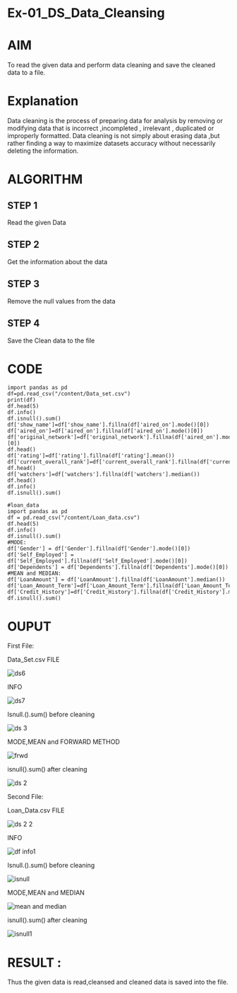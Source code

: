 # Ex-01_DS_Data_Cleansing
# AIM
To read the given data and perform data cleaning and save the cleaned data to a file.

# Explanation
Data cleaning is the process of preparing data for analysis by removing or modifying data that is incorrect ,incompleted , irrelevant , duplicated or improperly formatted. Data cleaning is not simply about erasing data ,but rather finding a way to maximize datasets accuracy without necessarily deleting the information.

# ALGORITHM
## STEP 1
Read the given Data

## STEP 2
Get the information about the data

## STEP 3
Remove the null values from the data

## STEP 4
Save the Clean data to the file

# CODE
```
import pandas as pd
df=pd.read_csv("/content/Data_set.csv")
print(df)
df.head(5)
df.info()
df.isnull().sum()
df['show_name']=df['show_name'].fillna(df['aired_on'].mode()[0])
df['aired_on']=df['aired_on'].fillna(df['aired_on'].mode()[0])
df['original_network']=df['original_network'].fillna(df['aired_on'].mode()[0])
df.head()
df['rating']=df['rating'].fillna(df['rating'].mean())
df['current_overall_rank']=df['current_overall_rank'].fillna(df['current_overall_rank'].mean())
df.head()
df['watchers']=df['watchers'].fillna(df['watchers'].median())
df.head()
df.info()
df.isnull().sum()
```
```
#loan_data
import pandas as pd
df = pd.read_csv("/content/Loan_data.csv")
df.head(5)
df.info()
df.isnull().sum()
#MODE:
df['Gender'] = df['Gender'].fillna(df['Gender'].mode()[0])
df['Self_Employed'] = df['Self_Employed'].fillna(df['Self_Employed'].mode()[0])
df['Dependents'] = df['Dependents'].fillna(df['Dependents'].mode()[0])
#MEAN and MEDIAN:
df['LoanAmount'] = df['LoanAmount'].fillna(df['LoanAmount'].median())
df['Loan_Amount_Term']=df['Loan_Amount_Term'].fillna(df['Loan_Amount_Term'].mean())
df['Credit_History']=df['Credit_History'].fillna(df['Credit_History'].mean())
df.isnull().sum()
```
# OUPUT
First File:

Data_Set.csv FILE

![ds6](https://user-images.githubusercontent.com/119559844/226415678-e6eab64a-1054-4c70-9028-0c874e56dfd3.png)


INFO

![ds7](https://user-images.githubusercontent.com/119559844/226415997-af8c9b49-f88d-419f-835c-ffccb546ae27.png)

Isnull.().sum() before cleaning

![ds 3](https://user-images.githubusercontent.com/119559844/229988412-0d5e2523-e86a-4222-bae4-d15d9203cb13.png)


MODE,MEAN and FORWARD METHOD


![frwd](https://user-images.githubusercontent.com/119559844/229993986-0b9d82d7-e471-4820-b997-4a3afaa78fcd.png)



isnull().sum() after cleaning

![ds 2](https://user-images.githubusercontent.com/119559844/226420112-f0d55253-947f-4d7a-90e3-51f7ab31f55e.png)



Second File:

Loan_Data.csv FILE

![ds 2 2](https://user-images.githubusercontent.com/119559844/229989582-9f95bcfd-3b93-47a4-bf88-8777b84e7df4.png)


INFO

![df info1](https://user-images.githubusercontent.com/119559844/229991179-183c6343-713b-4c5b-934d-5e38b6634720.png)


Isnull.().sum() before cleaning

![isnull](https://user-images.githubusercontent.com/119559844/229991358-7b2815d6-3493-416f-855d-68c675528d83.png)


MODE,MEAN and MEDIAN

![mean and median ](https://user-images.githubusercontent.com/119559844/229991439-b42a5d66-7cd4-4d58-8c33-5633011ec5cd.png)

isnull().sum() after cleaning

![isnull1](https://user-images.githubusercontent.com/119559844/229991478-945212e6-0508-44b9-86bd-2d22920f55b7.png)


# RESULT :

Thus the given data is read,cleansed and cleaned data is saved into the file.


